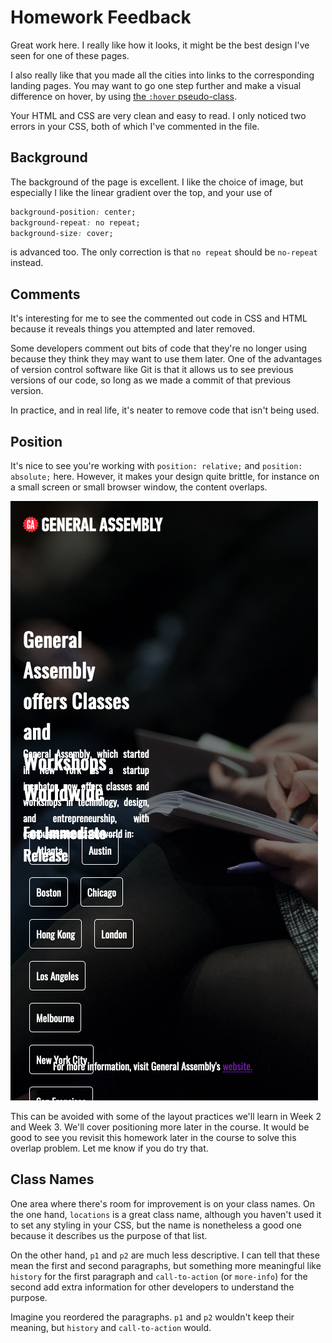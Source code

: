 # Homework Feedback

Great work here. I really like how it looks,
it might be the best design I've seen for one of these pages.

I also really like that you made all the cities into links
to the corresponding landing pages. You may want to go one step
further and make a visual difference on hover,
by using [the `:hover` pseudo-class](https://developer.mozilla.org/en-US/docs/Web/CSS/:hover).

Your HTML and CSS are very clean and easy to read.
I only noticed two errors in your CSS, both of which I've commented in the file.

## Background

The background of the page is excellent.
I like the choice of image, but especially I like the
linear gradient over the top, and your use of

```css
background-position: center;
background-repeat: no repeat;
background-size: cover;
```

is advanced too. The only correction is that `no repeat` should be `no-repeat` instead.

## Comments

It's interesting for me to see the commented out code in CSS and HTML because it reveals
things you attempted and later removed.

Some developers comment out bits of code that they're no longer using
because they think they may want to use them later.
One of the advantages of version control software like Git
is that it allows us to see previous versions of our code,
so long as we made a commit of that previous version.

In practice, and in real life, it's neater to remove code that isn't being used.

## Position

It's nice to see you're working with `position: relative;` and `position: absolute;` here. However, it makes your design quite brittle, for instance on a small screen or small browser window, the content overlaps.

![screenshot of small screen size](screenshot.png)

This can be avoided with some of the layout practices we'll learn in Week 2 and Week 3.
We'll cover positioning more later in the course.
It would be good to see you revisit this homework
later in the course to solve this overlap problem.
Let me know if you do try that.

## Class Names

One area where there's room for improvement is on your class names.
On the one hand, `locations` is a great class name, although you haven't
used it to set any styling in your CSS, but the name is nonetheless
a good one because it describes us the purpose of that list.

On the other hand, `p1` and `p2` are much less descriptive.
I can tell that these mean the first and second paragraphs,
but something more meaningful like `history` for the first paragraph
and `call-to-action` (or `more-info`) for the second add extra information for
other developers to understand the purpose.

Imagine you reordered the paragraphs. `p1` and `p2` wouldn't keep their meaning,
but `history` and `call-to-action` would.

